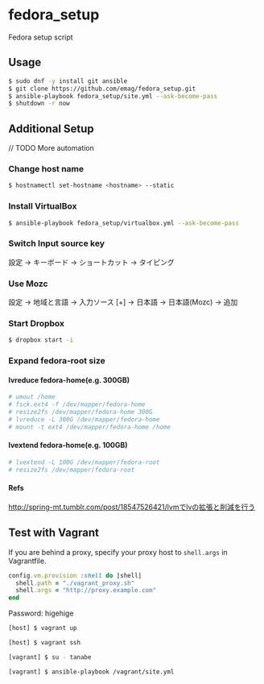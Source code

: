 # fedora_setup

Fedora setup script

## Usage

``` sh
$ sudo dnf -y install git ansible
$ git clone https://github.com/emag/fedora_setup.git
$ ansible-playbook fedora_setup/site.yml --ask-become-pass
$ shutdown -r now
```

## Additional Setup

// TODO More automation

### Change host name

``` sh
$ hostnamectl set-hostname <hostname> --static
```

### Install VirtualBox

``` sh
$ ansible-playbook fedora_setup/virtualbox.yml --ask-become-pass
```

### Switch Input source key

設定 -> キーボード -> ショートカット -> タイピング

### Use Mozc

設定 -> 地域と言語 -> 入力ソース [+] -> 日本語 -> 日本語(Mozc) -> 追加

### Start Dropbox

``` sh
$ dropbox start -i
```

### Expand fedora-root size

#### lvreduce fedora-home(e.g. 300GB)

``` sh
# umout /home
# fsck.ext4 -f /dev/mapper/fedora-home
# resize2fs /dev/mapper/fedora-home 300G
# lvreduce -L 300G /dev/mapper/fedora-home
# mount -t ext4 /dev/mapper/fedora-home /home
```

#### lvextend fedora-home(e.g. 100GB)

``` sh
# lvextend -L 100G /dev/mapper/fedora-root
# resize2fs /dev/mapper/fedora-root
```

#### Refs

http://spring-mt.tumblr.com/post/18547526421/lvmでlvの拡張と削減を行う

## Test with Vagrant

If you are behind a proxy, specify your proxy host to `shell.args` in Vagrantfile.

``` ruby
config.vm.provision :shell do |shell|
  shell.path = "./vagrant_proxy.sh"
  shell.args = "http://proxy.example.com"
end
```

Password: higehige

``` sh
[host] $ vagrant up
```

``` sh
[host] $ vagrant ssh
```

``` sh
[vagrant] $ su - tanabe
```

``` sh
[vagrant] $ ansible-playbook /vagrant/site.yml
```
